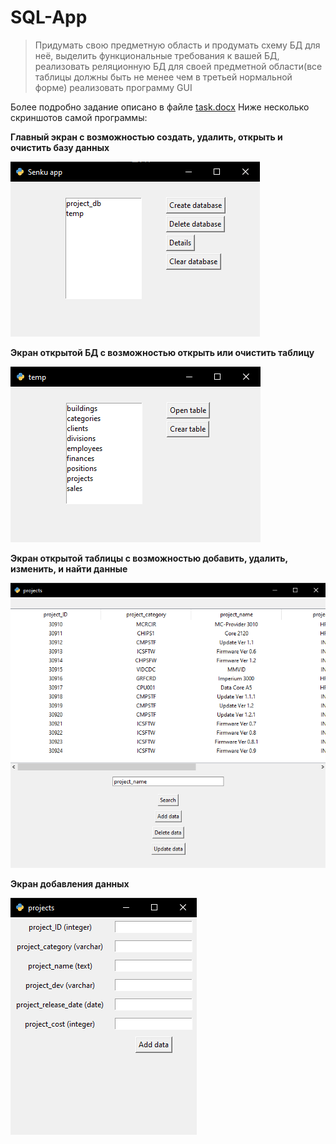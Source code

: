 # SQL-App
> Придумать свою предметную область и продумать схему БД для неё,
> выделить функциональные требования к вашей БД,
> реализовать реляционную БД для своей предметной области(все таблицы должны быть не менее чем в третьей нормальной форме)
> реализовать программу GUI 

Более подробно задание описано в файле [task.docx](https://github.com/dsawfer/SQL-App/blob/main/Task.docx)
Ниже несколько скриншотов самой программы:

**Главный экран с возможностью создать, удалить, открыть и очистить базу данных**

![Image alt](https://github.com/dsawfer/SQL-App/blob/main/Screenshots/main_window.png)

**Экран открытой БД с возможностью открыть или очистить таблицу**

![Image alt](https://github.com/dsawfer/SQL-App/blob/main/Screenshots/details_window.png)

**Экран открытой таблицы с возможностью добавить, удалить, изменить, и найти данные**

![Image alt](https://github.com/dsawfer/SQL-App/blob/main/Screenshots/projects_table_window.png)

**Экран добавления данных**

![Image alt](https://github.com/dsawfer/SQL-App/blob/main/Screenshots/add_data_window.png)


